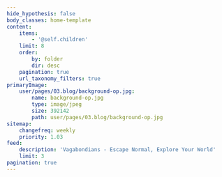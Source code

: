 ```yaml
---
hide_hypothesis: false
body_classes: home-template
content:
    items:
        - '@self.children'
    limit: 8
    order:
        by: folder
        dir: desc
    pagination: true
    url_taxonomy_filters: true
primaryImage:
    user/pages/03.blog/background-op.jpg:
        name: background-op.jpg
        type: image/jpeg
        size: 392142
        path: user/pages/03.blog/background-op.jpg
sitemap:
    changefreq: weekly
    priority: 1.03
feed:
    description: 'Vagabondians - Escape Normal, Explore Your World'
    limit: 3
pagination: true
---
```


